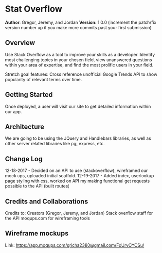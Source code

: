 # Stat Overflow

**Author**: Gregor, Jeremy, and Jordan
**Version**: 1.0.0 (increment the patch/fix version number up if you make more commits past your first submission)

## Overview
<!-- Provide a high level overview of what this application is and why you are building it, beyond the fact that it's an assignment for a Code Fellows 301 class. (i.e. What's your problem domain?) -->
Use Stack Overflow as a tool to improve your skills as a developer. Identify most challenging topics in your chosen field, view unanswered questions within your area of expertise, and find the most prolific users in your field.

Stretch goal features: Cross reference unofficial Google Trends API to show popularity of relevant terms over time.

## Getting Started
<!-- What are the steps that a user must take in order to build this app on their own machine and get it running? -->
Once deployed, a user will visit our site to get detailed information within our app.

## Architecture
<!-- Provide a detailed description of the application design. What technologies (languages, libraries, etc) you're using, and any other relevant design information. -->
We are going to be using the JQuery and Handlebars libraries, as well as other server related libraries like pg, express, etc.

## Change Log
<!-- Use this are to document the iterative changes made to your application as each feature is successfully implemented. Use time stamps. Here's an examples: -->

12-18-2017 - Decided on an API to use (stackoverflow), wireframed our mock ups, uploaded initial scaffold.
12-19-2017 - Added index, userlookup page styling with css, worked on API my making functional get requests possible to the API (built routes)

## Credits and Collaborations
<!-- Give credit (and a link) to other people or resources that helped you build this application. -->
Credits to:
Creators (Gregor, Jeremy, and Jordan)
Stack overflow staff for the API
moqups.com for wireframing tools

## Wireframe mockups
Link: https://app.moqups.com/gricha2380@gmail.com/FoUrvOYCSu/
